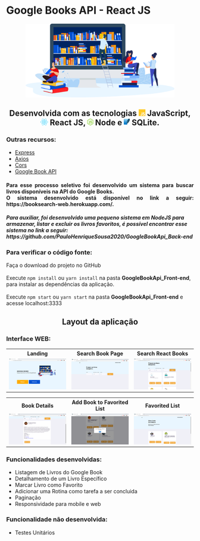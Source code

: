 # Google Books API - React JS

<div align="center">
 <img align="center" alt="GoogleBookAPI" title="#Processo Seletivo SouthSystem - Desafio Técnico Front-End" src="./imgs/book.png" width=400px />
</div>

<h2 align="center"> Desenvolvida com as tecnologias <img src="imgs/js.png" alt="JavaScirpt" height="18"> JavaScript, 
    <img src="imgs/react.png" alt="react" height="18"> React JS, <img src="imgs/node.png" alt="node" height="18"> Node e 
    <img src="imgs/sqlite.png" alt="sqlite" height="18"> SQLite.
</h2>

<h3> Outras recursos: </h3>
<ul>
  <li> <a href="https://expressjs.com/pt-br/"> Express </a> </li>
  <li> <a href="https://www.npmjs.com/package/axios"> Axios </a> </li>
  <li> <a href="https://www.npmjs.com/package/cors"> Cors </a> </li>
  <li> <a href="https://developers.google.com/books"> Google Book API </a> </li>
</ul>

<h4 align="justify">Para esse processo seletivo foi desenvolvido um sistema para  buscar livros disponíveis na API do Google Books. 
<br/> O sistema desenvolvido está disponível no link a seguir: https://booksearch-web.herokuapp.com/. </h4>
<h5>Para auxiliar, foi desenvolvido uma pequeno sistema em NodeJS para armazenar, listar e excluir os livros favoritos, é possível encontrar esse sistema 
no link a seguir: https://github.com/PauloHenriqueSousa2020/GoogleBookApi_Back-end<h5> 

<h3> Para verificar o código fonte: </h3>
<p> Faça o download do projeto no GitHub <br/>
<br/>Execute <code>npm install</code> ou <code>yarn install</code> na pasta <b>GoogleBookApi_Front-end</b>, para instalar as dependências da aplicação.<br/>
<br/>Execute <code>npm start</code> ou <code>yarn start</code> na pasta <b>GoogleBookApi_Front-end</b> e acesse localhost:3333

<h2 align="center"> Layout da aplicação </h2>

<h3> Interface WEB: </h3>

<table>
	<tr>
		<th width="33.3%">
			Landing<br>
		</th>
		<th width="33.3%">
			Search Book Page
		</th>
    <th width="33.3%">
			Search React Books
		</th>
	</tr>
	<tr><!-- Prevent zebra stripes --></tr>
	<tr>
		<td>
			<img src="imgs/Landing.png" >
		</td>
		<td>
			<img src="imgs/SearchBooks.png" >
		</td>
    <td>
			<img src="imgs/SearchBooks(1).png" >
		</td>
	</tr>
</table>

<table>
	<tr>
		<th width="33.3%">
			Book Details<br>
		</th>
		<th width="33.3%">
			Add Book to Favorited List
		</th>
    <th width="33.3%">
		  Favorited List
		</th>
	</tr>
	<tr><!-- Prevent zebra stripes --></tr>
	<tr>
		<td>
			<img src="imgs/SearchBooks(2).png" >
		</td>
		<td>
			<img src="imgs/SearchBooks(3).png" >
		</td>
    <td>
			<img src="imgs/FavoritedBooks.png" >
		</td>
	</tr>
</table>

<h3> Funcionalidades desenvolvidas: </h3>

<ul>
	<li>Listagem de Livros do Google Book</li>
	<li>Detalhamento de um Livro Específico</li>
	<li>Marcar Livro como Favorito</li>
	<li>Adicionar uma Rotina como tarefa a ser concluida</li>
	<li>Paginação</li>
	<li>Responsividade para mobile e web</li>
</ul>

<h3> Funcionalidade não desenvolvida: </h3>

<ul>
	<li>Testes Unitários</li>
</ul>



